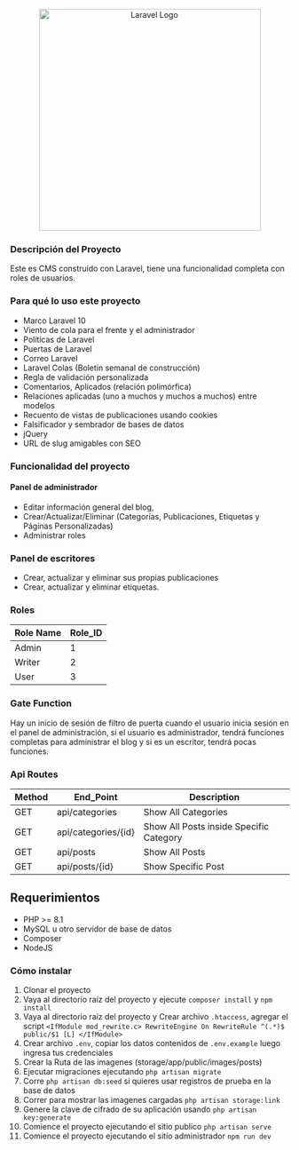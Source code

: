 <p align="center"><a href="https://laravel.com" target="_blank"><img src="https://raw.githubusercontent.com/laravel/art/master/logo-lockup/5%20SVG/2%20CMYK/1%20Full%20Color/laravel-logolockup-cmyk-red.svg" width="400" alt="Laravel Logo"></a></p>

### Descripción del Proyecto
Este es CMS construido con Laravel, tiene una funcionalidad completa con roles de usuarios.

### Para qué lo uso este proyecto
- Marco Laravel 10
- Viento de cola para el frente y el administrador
- Políticas de Laravel
- Puertas de Laravel
- Correo Laravel
- Laravel Colas (Boletín semanal de construcción)
- Regla de validación personalizada
- Comentarios, Aplicados (relación polimórfica)
- Relaciones aplicadas (uno a muchos y muchos a muchos) entre modelos
- Recuento de vistas de publicaciones usando cookies
- Falsificador y sembrador de bases de datos
- jQuery
- URL de slug amigables con SEO
  
### Funcionalidad del proyecto
#### Panel de administrador
- Editar información general del blog,
- Crear/Actualizar/Eliminar (Categorías, Publicaciones, Etiquetas y Páginas Personalizadas)
- Administrar roles

### Panel de escritores
- Crear, actualizar y eliminar sus propias publicaciones
- Crear, actualizar y eliminar etiquetas.

### Roles
                    
Role Name  | Role_ID
------------- | -------------
Admin  | 1
Writer | 2 
User | 3
                

### Gate Function
Hay un inicio de sesión de filtro de puerta cuando el usuario inicia sesión en el panel de administración, si el usuario es administrador, tendrá funciones completas para administrar el blog y si es un escritor, tendrá pocas funciones.

### Api Routes
                    
Method  | End_Point | Description
------------- | ------------- | -------------
GET | api/categories | Show All Categories
GET | api/categories/{id} | Show All Posts inside Specific Category
GET | api/posts | Show All Posts
GET | api/posts/{id} | Show Specific Post

## Requerimientos
- PHP >= 8.1
- MySQL u otro servidor de base de datos
- Composer
- NodeJS

### Cómo instalar
1. Clonar el proyecto
2. Vaya al directorio raíz del proyecto y ejecute `composer install` y `npm install`
3. Vaya al directorio raíz del proyecto y Crear archivo `.htaccess`, agregar el script
    `<IfModule mod_rewrite.c>
    RewriteEngine On
    RewriteRule ^(.*)$ public/$1 [L]
    </IfModule>`
4. Crear archivo `.env`, copiar los datos contenidos de `.env.example` luego ingresa tus credenciales
5. Crear la Ruta de las imagenes (storage/app/public/images/posts)
6. Ejecutar migraciones ejecutando `php artisan migrate`
7. Corre  `php artisan db:seed` si quieres usar registros de prueba en la base de datos
8. Correr para mostrar las imagenes cargadas `php artisan storage:link`
9. Genere la clave de cifrado de su aplicación usando `php artisan key:generate`
10. Comience el proyecto ejecutando el sitio publico `php artisan serve`
11. Comience el proyecto ejecutando el sitio administrador `npm run dev`

